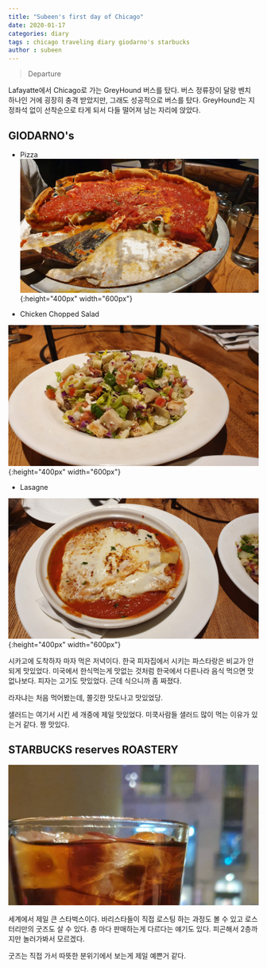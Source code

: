 ```yaml
---
title: "Subeen's first day of Chicago"
date: 2020-01-17
categories: diary
tags : chicago traveling diary giodarno's starbucks
author : subeen
---
```


>  Departure

 Lafayatte에서 Chicago로 가는 GreyHound 버스를 탔다. 버스 정류장이 달랑 벤치 하나인 거에 굉장히 충격 받았지만, 그래도 성공적으로 버스를 탔다. GreyHound는 지정좌석 없이 선착순으로 타게 되서 다들 떨어져 남는 자리에 앉았다.

## GIODARNO's

* Pizza
![pizza](https://github.com/purdueblog/purdueblog.github.io/blob/master/assets/images/pza.jpg?raw=true){:height="400px" width="600px"}

* Chicken Chopped Salad

![salad](https://github.com/purdueblog/purdueblog.github.io/blob/master/assets/images/sal.jpg?raw=true){:height="400px" width="600px"}

* Lasagne

![lasagne](https://github.com/purdueblog/purdueblog.github.io/blob/master/assets/images/las.jpg?raw=true){:height="400px" width="600px"}


시카고에 도착하자 마자 먹은 저녁이다.  한국 피자집에서 시키는 파스타랑은 비교가 안되게 맛있었다. 미국에서 한식먹는게 맛없는 것처럼 한국에서 다른나라 음식 먹으면 맛없나보다.  피자는 고기도 맛있었다. 근데 식으니까 좀 짜졌다.

라자냐는 처음 먹어봤는데, 쫄깃한 맛도나고 맛있었당.

샐러드는 여기서 시킨 세 개중에 제일 맛있었다. 미쿡사람들 샐러드 많이 먹는 이유가 있는거 같다. 짱 맛있다.


## STARBUCKS reserves ROASTERY


![coffee](https://github.com/purdueblog/purdueblog.github.io/blob/master/assets/images/coffee.jpg?raw=true)



세계에서 제일 큰 스타벅스이다. 바리스타들이 직접 로스팅 하는 과정도 볼 수 있고 로스터리만의 굿즈도 살 수 있다. 층 마다 판매하는게 다르다는 얘기도 있다. 피곤해서 2층까지만 놀러가봐서 모르겠다.

굿즈는 직접 가서 따뜻한 분위기에서 보는게 제일 예쁜거 같다.
